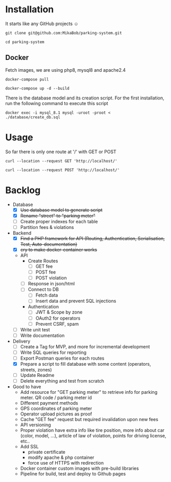 # Installation

It starts like any GitHub projects :relaxed:

`git clone git@github.com:MikaBob/parking-system.git`

`cd parking-system`

## Docker
Fetch images, we are using php8, mysql8 and apache2.4

`docker-compose pull`

`docker-compose up -d --build`

There is the database model and its creation script. For the first installation, run the following command to execute this script

`docker exec -i mysql_8.1 mysql -uroot -proot < ./database/create_db.sql`

# Usage

So far there is only one route at '/' with GET or POST

`curl --location --request GET 'http://localhost/'`

`curl --location --request POST 'http://localhost/'`

# Backlog

- Database
    - [x] ~~Use database model to generate script~~
    - [x] ~~Rename "street" to "parking meter"~~
    - [ ] Create proper indexes for each table
    - [ ] Partition fees & violations

- Backend
    - [x] ~~Find a PHP framework for API (Routing, Authentication, Serialisation, Test, Auto-documentation)~~
    - [x] ~~cry to make docker-container works~~
    - API
        - Create Routes
            - [ ] GET fee
            - [ ] POST fee
            - [ ] POST violation
        - [ ] Response in json/html
        - [ ] Connect to DB
            - [ ] Fetch data
            - [ ] Insert data and prevent SQL injections
        - Authentication
            - [ ] JWT & Scope by zone
            - [ ] OAuth2 for operators
            - [ ] Prevent CSRF, spam
    - [ ] Write unit test
    - [ ] Write documentation
    
- Delivery
    - [ ] Create a Tag for MVP, and more for incremental development
    - [ ] Write SQL queries for reporting
    - [ ] Export Postman queries for each routes
    - [x] Prepare a script to fill database with some content (operators, streets, zones)
    - [ ] Update Readme
    - [ ] Delete everything and test from scratch

- Good to have
    - Add resource for "GET parking meter" to retrieve info for parking meter. QR code / parking meter id
    - Different payment methods
    - GPS coordinates of parking meter
    - Operator upload pictures as proof
    - Cache "GET fee" request but required invalidation upon new fees
    - API versioning
    - Proper violation have extra info like tire position, more info about car (color, model, ...), article of law of violation, points for driving license, etc..
    - Add SSL 
        - private certificate
        - modify apache & php container
        - force use of HTTPS with redirection
    - Docker container custom images with pre-build libraries
    - Pipeline for build, test and deploy to Github pages